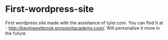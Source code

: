 # First-wordpress-site
First wordpress site made with the assistance of tyler.com. You can find it at - http://kevinwestbrook.prosperitacademy.com/. 
Will personalize it more in the future. 
